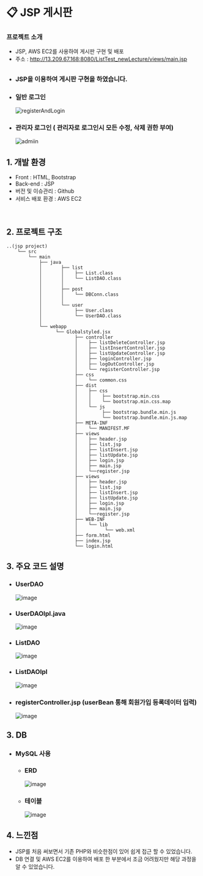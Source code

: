 # 📋 JSP 게시판

### 프로젝트 소개

- JSP, AWS EC2를 사용하여 게시판 구현 및 배포
- 주소 : http://13.209.67.168:8080/ListTest_newLecture/views/main.jsp

## 
   - ### JSP을 이용하여 게시판 구현을 하였습니다.
   - ### 일반 로그인
     ![registerAndLogin](https://github.com/oidolee/jsp_board2/assets/85022962/b2039528-bf04-48f7-9488-7749fb123158)




   - ### 관리자 로그인 ( 관리자로 로그인시 모든 수정, 삭제 권한 부여)
      ![admiin](https://github.com/oidolee/jsp_board/assets/85022962/b84552e3-e1f3-494d-8e96-34db30141c8b)


## 1. 개발 환경

- Front : HTML, Bootstrap
- Back-end : JSP
- 버전 및 이슈관리 : Github
- 서비스 배포 환경 : AWS EC2
<br>


## 2. 프로젝트 구조

```
..(jsp project)
    └── src
        └── main
            ├── java
            │       ├── list
            │       │    ├── List.class
            │       │    └── ListDAO.class    
            │       │ 
            │       ├── post
            │       │    └── DBConn.class
            │       │ 
            │       └── user
            │            ├── User.class
            │            └── UserDAO.class
            │
            └── webapp
                  └── Globalstyled.jsx
                         ├── controller
                         │    ├── listDeleteController.jsp
                         │    ├── listInsertController.jsp
                         │    ├── listUpdateController.jsp
                         │    ├── loginController.jsp
                         │    ├── logOutController.jsp
                         │    └── registerController.jsp
                         ├── css
                         │    └── common.css
                         ├── dist
                         │    ├── css
                         │    │    ├── bootstrap.min.css
                         │    │    └── bootstrap.min.css.map
                         │    └── js
                         │         ├── bootstrap.bundle.min.js
                         │         └── bootstrap.bundle.min.js.map
                         ├── META-INF
                         │    └── MANIFEST.MF
                         ├── views
                         │    ├── header.jsp
                         │    ├── list.jsp
                         │    ├── listInsert.jsp
                         │    ├── listUpdate.jsp
                         │    ├── login.jsp
                         │    ├── main.jsp
                         │    └──register.jsp         
                         ├── views
                         │    ├── header.jsp
                         │    ├── list.jsp
                         │    ├── listInsert.jsp
                         │    ├── listUpdate.jsp
                         │    ├── login.jsp
                         │    ├── main.jsp
                         │    └──register.jsp     
                         ├── WEB-INF
                         │    └── lib
                         │          └── web.xml
                         ├── form.html
                         ├── index.jsp
                         └── login.html

```

## 3. 주요 코드 설명

   - ### UserDAO
      ![image](https://github.com/oidolee/jsp_board/assets/85022962/0995f43f-cbac-4081-878f-5363c1c000d5)
     <br> 
   - ### UserDAOIpl.java
     ![image](https://github.com/oidolee/jsp_board/assets/85022962/7b89ba1c-6d16-4dfe-97d3-9702cc657d2f)

   - ### ListDAO
     ![image](https://github.com/oidolee/jsp_board/assets/85022962/88978738-dbbc-46ce-87c4-eca44f5ca81e)

   - ### ListDAOIpl
     ![image](https://github.com/oidolee/jsp_board/assets/85022962/9b9e67a1-a425-4122-b9ef-33ed7122901b)

     
   - ### registerController.jsp (userBean 통해 회원가입 등록데이터 입력)
      ![image](https://github.com/oidolee/jsp_board/assets/85022962/697ea560-d4fb-4960-b28b-1f54e3f8fde3)



## 3. DB
   - ### MySQL 사용
      - ### ERD
        ![image](https://github.com/oidolee/jsp_board/assets/85022962/5db1ed8d-4fd5-45f9-9c1d-5bafdb71d625)

      - ### 테이블
        ![image](https://github.com/oidolee/jsp_board/assets/85022962/90ca9d52-9191-4e0d-9048-d57b0b781dd2)


## 4. 느낀점
   - JSP를 처음 써보면서 기존 PHP와 비슷한점이 있어 쉽게 접근 할 수 있었습니다.
   - DB 연결 및 AWS EC2를 이용하여 배포 한 부분에서 조금 어려웠지만 해당 과정을 알 수 있었습니다.



